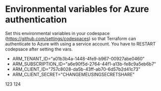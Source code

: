 # Environmental variables for Azure authentication

Set this environmental variables in your codespace (https://github.com/settings/codespaces) so that Terraform can authenticate to Azure with using a service account. You have to RESTART codepsace after setting the vars.

- ARM_TENANT_ID="a01b3b4a-1448-4fe9-b967-00927abe0460"
- ARM_SUBSCRIPTION_ID="a6e90f5d-2764-44f1-a13b-fe8c9a5eb6b7"
- ARM_CLIENT_ID="757c8028-da5b-43ff-ab70-6d57b2d41c73"
- ARM_CLIENT_SECRET="CHANGEMEUSINGSECRETSHARE"


123
124